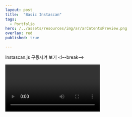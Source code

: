 ```yaml
---
layout: post
title:  "Basic Instascan"
tags:
  - Portfolio
hero: /../assets/resources/img/ar/arCntentsPreview.png
overlay: red
published: true

---
```

Instascan.js 구동시켜 보기 
<!–-break-–>
<script type="text/javascript" src="/../assets/resources/lib/instascan/instascan.min.js"></script>
<video id="preview"></video>
<script type="text/javascript">
	let scanner = new Instascan.Scanner({ video: document.getElementById('preview') });
  	scanner.addListener('scan', function (content) {
    	console.log(content);
  	});
  	Instascan.Camera.getCameras().then(function (cameras) {
	    if (cameras.length > 0) {
	      scanner.start(cameras[0]);
	    } else {
	      console.error('No cameras found.');
	    }
	}).catch(function (e) {
	    console.error(e);
	});
	console.log(scanner);
	window.InstaScan = scanner;
</script>

